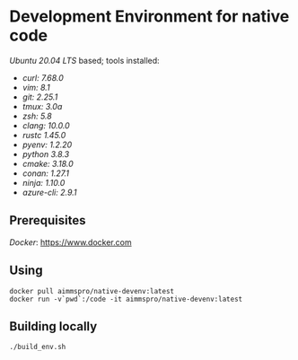 # Development Environment for native code

_Ubuntu 20.04 LTS_ based; tools installed:

 * _curl: 7.68.0_
 * _vim: 8.1_
 * _git: 2.25.1_
 * _tmux: 3.0a_
 * _zsh: 5.8_
 * _clang: 10.0.0_
 * _rustc 1.45.0_
 * _pyenv: 1.2.20_
 * _python 3.8.3_
 * _cmake: 3.18.0_
 * _conan: 1.27.1_
 * _ninja: 1.10.0_
 * _azure-cli: 2.9.1_

## Prerequisites

_Docker_: https://www.docker.com

## Using

~~~~
docker pull aimmspro/native-devenv:latest
docker run -v`pwd`:/code -it aimmspro/native-devenv:latest
~~~~

## Building locally
 
~~~~
./build_env.sh
~~~~
